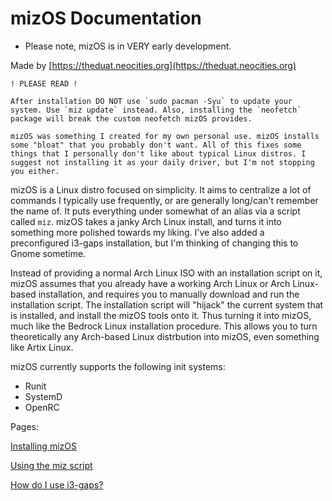 # mizOS Documentation

- Please note, mizOS is in VERY early development.

Made by [https://theduat.neocities.org](https://theduat.neocities.org)
```
! PLEASE READ ! 

After installation DO NOT use `sudo pacman -Syu` to update your system. Use `miz update` instead. Also, installing the `neofetch` package will break the custom neofetch mizOS provides.

mizOS was something I created for my own personal use. mizOS installs some "bloat" that you probably don't want. All of this fixes some things that I personally don't like about typical Linux distros. I suggest not installing it as your daily driver, but I'm not stopping you either.
```

mizOS is a Linux distro focused on simplicity. It aims to centralize a lot of commands I typically use frequently, or are generally long/can't remember the name of. It puts everything under somewhat of an alias via a script called `miz`. mizOS takes a janky Arch Linux install, and turns it into something more polished towards my liking. I've also added a preconfigured i3-gaps installation, but I'm thinking of changing this to Gnome sometime.

Instead of providing a normal Arch Linux ISO with an installation script on it, mizOS assumes that you already have a working Arch Linux or Arch Linux-based installation, and requires you to manually download and run the installation script. The installation script will "hijack" the current system that is installed, and install the mizOS tools onto it. Thus turning it into mizOS, much like the Bedrock Linux installation procedure. This allows you to turn theoretically any Arch-based Linux distrbution into mizOS, even something like Artix Linux.

mizOS currently supports the following init systems:
- Runit
- SystemD
- OpenRC


Pages:

[Installing mizOS](https://github.com/Mizosu97/mizOS/blob/main/pages/install.md)

[Using the miz script](https://github.com/Mizosu97/mizOS/blob/main/pages/miz.md)

[How do I use i3-gaps?](https://github.com/Mizosu97/mizOS/blob/main/pages/i3.md)
